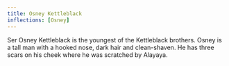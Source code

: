 ```yaml
---
title: Osney Kettleblack
inflections: [Osney]
---
```


Ser Osney Kettleblack is the youngest of the Kettleblack brothers. Osney is a tall man with a hooked nose, dark hair and clean-shaven. He has three scars on his cheek where he was scratched by Alayaya. 



